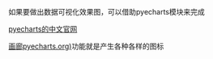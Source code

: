 如果要做出数据可视化效果图，可以借助pyecharts模块来完成

[pyecharts的中文官网](https://pyecharts.org/#/zh-cn/)

[画廊pyecharts.org)](https://gallery.pyecharts.org/#/README)功能就是产生各种各样的图标